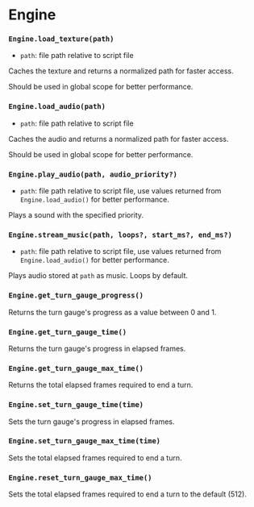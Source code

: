 # Engine

### `Engine.load_texture(path)`

- `path`: file path relative to script file

Caches the texture and returns a normalized path for faster access.

Should be used in global scope for better performance.

### `Engine.load_audio(path)`

- `path`: file path relative to script file

Caches the audio and returns a normalized path for faster access.

Should be used in global scope for better performance.

### `Engine.play_audio(path, audio_priority?)`

- `path`: file path relative to script file, use values returned from `Engine.load_audio()` for better performance.

Plays a sound with the specified priority.

### `Engine.stream_music(path, loops?, start_ms?, end_ms?)`

- `path`: file path relative to script file, use values returned from `Engine.load_audio()` for better performance.

Plays audio stored at `path` as music. Loops by default.

### `Engine.get_turn_gauge_progress()`

Returns the turn gauge's progress as a value between 0 and 1.

### `Engine.get_turn_gauge_time()`

Returns the turn gauge's progress in elapsed frames.

### `Engine.get_turn_gauge_max_time()`

Returns the total elapsed frames required to end a turn.

### `Engine.set_turn_gauge_time(time)`

Sets the turn gauge's progress in elapsed frames.

### `Engine.set_turn_gauge_max_time(time)`

Sets the total elapsed frames required to end a turn.

### `Engine.reset_turn_gauge_max_time()`

Sets the total elapsed frames required to end a turn to the default (512).
